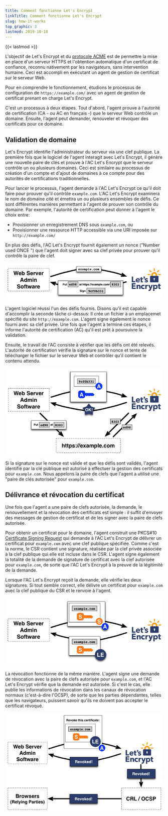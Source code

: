 ```yaml
---
title: Comment fonctionne Let's Encrypt
linkTitle: Comment fonctionne Let's Encrypt
slug: how-it-works
top_graphic: 3
lastmod: 2019-10-18
---
```


{{< lastmod >}}

L'objectif de Let's&nbsp;Encrypt et du [protocole ACME](https://tools.ietf.org/html/rfc8555) est de permettre la mise en place d'un serveur HTTPS et l'obtention automatique d'un certificat de confiance, reconnu nativement par les navigateurs, sans intervention humaine. Ceci est accompli en exécutant un agent de gestion de certificat sur le serveur Web.

Pour en comprendre le fonctionnement, étudions le processus de configuration de `https://example.com/` avec un agent de gestion de certificat prenant en charge Let's&nbsp;Encrypt.

C'est un processus à deux étapes. Tout d'abord, l'agent prouve à l'autorité de certification (CA - ou AC en français -) que le serveur Web contrôle un domaine. Ensuite, l'agent peut demander, renouveler et révoquer des certificats pour ce domaine.

## Validation de domaine

Let's&nbsp;Encrypt identifie l'administrateur du serveur via une clef publique. La première fois que le logiciel de l'agent interagit avec Let's&nbsp;Encrypt, il génère une nouvelle paire de clés et prouve à l'AC Let's&nbsp;Encrypt que le serveur contrôle un ou plusieurs domaines. Ceci est similaire au processus de création d'un compte et d'ajout de domaines à ce compte pour des autorités de certifications traditionnelles.

Pour lancer le processus, l'agent demande à l'AC Let's Encrypt ce qu'il doit faire pour prouver qu'il contrôle `example.com`. L'AC Let's Encrypt examinera le nom de domaine cité et émettra un ou plusieurs ensembles de défis. Ce sont différentes manières permettant à l'agent de prouver son contrôle du domaine. Par exemple, l'autorité de certification peut donner à l'agent le choix entre:

* Provisionner un enregistrement DNS sous `example.com`, ou
* Provisionner une ressource HTTP accessible via une URI imposée sur `http://example.com/`

En plus des défis, l'AC Let's Encrypt fournit également un nonce ("Number used ONCE ") que l'agent doit signer avec sa clef privée pour prouver qu'il contrôle la paire de clef.

<div class="howitworks-figure">
<img alt="Demander des défis pour valider example.com"
     src="/images/howitworks_challenge.png"/>
</div>

L'agent logiciel réussi l'un des défis fournis. Disons qu'il est capable d'accomplir la seconde tâche ci-dessus: Il crée un fichier à un emplacemet spécifié du site  `http://example.com`. L'agent signe également le nonce fourni avec sa clef privée. Une fois que l'agent à terminé ces étapes, il informe l'autorité de certification (AC) qu'il est prêt à poursuivre la validation. 

Ensuite, le travail de l'AC consiste à vérifier que les défis ont été relevés. L'autorité de certification vérifie la signature sur le nonce et tente de télécharger le fichier sur le serveur Web et contrôler qu'il contient le contenu attendu.

<div class="howitworks-figure">
<img alt="Demander l'autorisation d'agir pour example.com"
     src="/images/howitworks_authorization.png"/>
</div>

Si la signature sur le nonce est valide et que les défis sont validés, l'agent identifié par la clé publique est autorisé à effectuer la gestion des certificats pour `example.com`. Nous appelons la paire de clefs que l'agent a utilisé une "paire de clés autorisée" pour `example.com`.

## Délivrance et révocation du certificat

Une fois que l'agent a une paire de clefs autorisée, la demande, le renouvellement et la révocation des certificats est simple : il suffit d'envoyer des messages de gestion de certificat et de les signer avec la paire de clefs autorisée.

Pour obtenir un certificat pour le domaine, l'agent construit une PKCS#10 [Certificate Signing Request](https://tools.ietf.org/html/rfc2986) qui demande à l'AC Let's&nbsp;Encrypt de délivrer un certificat pour `example.com` avec une clef publique spécifiée. Comme c'est la norme, le CSR contient une signature, réalisée par la clef privée associée à la clef publique qui elle est incluse dans le CSR. L'agent signe également la totalité de la demande de signature de certificat avec la clef autorisée pour `example.com`, de sorte que l'AC Let's&nbsp;Encrypt à la preuve de la légitimité de la demande.

Lorsque l'AC Let's&nbsp;Encrypt reçoit la demande, elle vérifie les deux signatures. Si tout semble correct, elle délivre un certificat pour `example.com` avec la clef publique du CSR et le renvoie à l'agent.

<div class="howitworks-figure">
<img alt="Demander un certificat pour example.com"
     src="/images/howitworks_certificate.png"/>
</div>

La révocation fonctionne de la même manière. L'agent signe une demande de révocation avec la paire de clefs autorisée pour `example.com`, et l'AC Let's&nbsp;Encrypt vérifie que la demande est autorisée. Si c'est le cas, elle publie les informations de révocation dans les canaux de révocation normaux (c'est-à-dire l'OCSP), de sorte que les parties dépendantes, telles que les navigateurs, puissent savoir qu'ils ne doivent pas accepter le certificat révoqué.

<div class="howitworks-figure">
<img alt="Demander la révocation d'un certificat de example.com"
     src="/images/howitworks_revocation.png"/>
</div>
